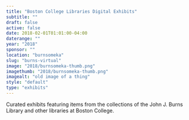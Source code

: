 ```yaml
---
title: "Boston College Libraries Digital Exhibits"
subtitle: ""
draft: false
active: false
date: 2018-02-01T01:01:00-04:00
daterange: ""
year: "2018"
sponsor: ""
location: "burnsomeka"
slug: "burns-virtual"
image: "2018/burnsomeka-thumb.png"
imagethumb: "2018/burnsomeka-thumb.png"
imagealt: "old image of a thing"
style: "default"
type: "exhibits"
---
```


Curated exhibits featuring items from the collections of the John J. Burns Library and other libraries at Boston College.
